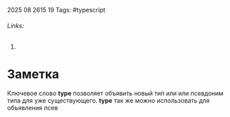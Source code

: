 2025 08 2615 19
Tags: #typescript 
###### Links: 
1) 
# Заметка
Ключевое слово **type** позволяет объявить новый тип или или псевдоним типа для уже существующего.
**type** так же можно использовать для объявления псев